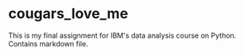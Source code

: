 # cougars_love_me
This is my final assignment for IBM's data analysis course on Python.
Contains markdown file.
